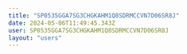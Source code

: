 ```yaml
---
title: "SP0535GGA7SG3CHGKAHM1Q8SDRMCCVN7D06SR8J"
date: 2024-05-06T11:49:45.343Z
user: SP0535GGA7SG3CHGKAHM1Q8SDRMCCVN7D06SR8J
layout: "users"
---
```

    